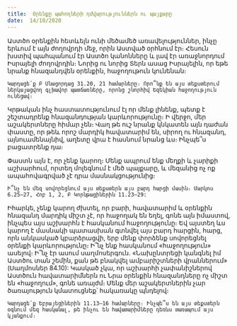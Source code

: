 ```yaml
---
title:  Օրենքը պահողների դժվարություններն ու պայքարը
date:  14/10/2020
---
```


Աստծո օրենքին հետևելն ունի մեծամեծ առավելություններ, ինչը երևում է այն ժողովրդի մեջ, որին Աստված օրհնում էր։ Հեսուն խստիվ պահպանում էր Աստծո կանոնները և լավ էր առաջնորդում Իսրայելի ժողովրդին։ Նորից ու նորից Տերն ասաց Իսրայելին, որ եթե նրանք հնազանդվեն օրենքին, հաջողութուն կունենան։

`Կարդացե՛ք Բ Մնացորդաց 31.20, 21 համարները։ Որո՞նք են այս տեքստերում ներկայացվող գլխավոր պատճառները, որոնց շնորհիվ Եզեկիան հաջողություն ունեցավ։`

Կրթական ինչ հաստատությունում էլ որ մենք լինենք, պետք է շեշտադրենք հնազանդության կարևորությունը։ Ի վերջո, մեր աշակերտները հիմար չեն։ Վաղ թե ուշ նրանք կնկատեն այն դաժան փաստը, որ թեև որոշ մարդիկ հավատարիմ են, սիրող ու հնազանդ, այնուամենայնիվ, աղետը վրա է հասնում նրանց ևս։ Ինչպե՞ս բացատրենք դա։

Փաստն այն է, որ չենք կարող։ Մենք ապրում ենք մեղքի և չարիքի աշխարհում, որտեղ մոլեգնում է մեծ պայքարը, և մեզանից ոչ ոք ապահովագրված չէ դրա մասնակցությունից։

`Ի՞նչ են մեզ սովորեցնում այս տեքստերն այս բարդ հարցի մասին։ Մարկոս 6.25–27, Հոբ 1, 2, Բ Կորնթացիներին 11.23–29:`

Իհարկե, չենք կարող ժխտել, որ բարի, հավատարիմ և օրենքին հնազանդ մարդիկ միշտ չէ, որ հաջողակ են եղել, գոնե այն իմաստով, ինչպես այս աշխարհն է հասկանում հաջողությունը։ Եվ այստեղ ևս կարող է մասնակի պատասխան գտնվել այս բարդ հարցին, հարց, որն անկասկած կբարձրացվի, երբ մենք փորձենք սովորեցնել օրենքի կարևորությունը։ Ի՞նչ ենք հասկանում «հաջողություն» ասելով։ Ի՞նչ էր ասում սաղմոսերգուն. «Նախընտրեցի կանգնել իմ Աստծու տան շեմին, քան թե բնակվել ամբարիշտների վրաններում» (Սաղմոսներ 84.10): Կասկած չկա, որ աշխարհի չափանիշներով Աստծուն հավատարիմներն ու Նրա օրենքին հնազանդները ոչ միշտ են «հաջողում», գոնե առայժմ։ Մենք մեր աշակերտներին չար ծառայություն կմատուցնեք՝ հակառակը պնդելով։

`Կարդացե՛ք Եբրայեցիներին 11.13–16 համարները։ Ինչպե՞ս են այս տեքստերն օգնում մեզ հասկանալ, թե ինչու են հավատարիմները դեռևս տառապում այս կյանքում։`